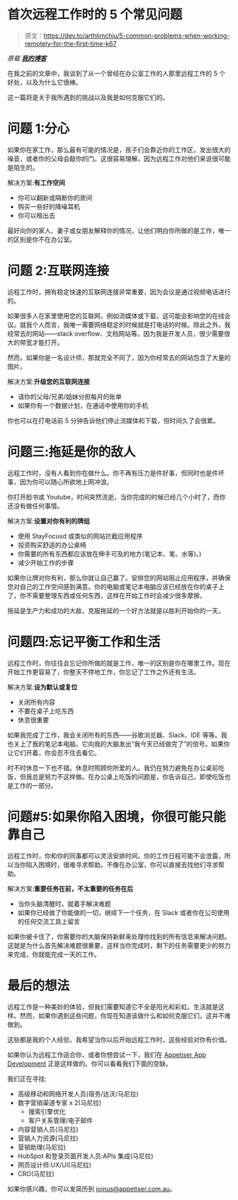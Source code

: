 # 首次远程工作时的 5 个常见问题

> 原文：<https://dev.to/arthlimchiu/5-common-problems-when-working-remotely-for-the-first-time-k67>

*原载 [**我的博客**](https://www.arthlimchiu.com/2019/08/08/5-common-problems-working-remotely.html)*

在我之前的文章中，我谈到了从一个曾经在办公室工作的人那里远程工作的 5 个好处，以及为什么它很棒。

这一篇将是关于我所遇到的挑战以及我是如何克服它们的。

# 问题 1:分心

如果你在家工作，那么最有可能的情况是，孩子们会靠近你的工作区，发出很大的噪音，或者你的父母会敲你的门。这很容易理解，因为远程工作对他们来说很可能是陌生的。

解决方案:**有工作空间**

*   你可以翻新或隔断你的房间
*   购买一些好的降噪耳机
*   你可以租出去

最好向你的家人、妻子或女朋友解释你的情况，让他们明白你所做的是工作，唯一的区别是你不在办公室。

# 问题 2:互联网连接

远程工作时，拥有稳定快速的互联网连接非常重要，因为会议是通过视频电话进行的。

如果很多人在家里使用您的互联网，例如流媒体或下载，这可能会影响您的在线会议。就我个人而言，我唯一需要网络稳定的时候就是打电话的时候。除此之外，我经常去的网站——stack overflow、文档网站等。因为我是开发人员，很少需要很大的带宽才能打开。

然而，如果你是一名设计师，那就完全不同了，因为你经常去的网站包含了大量的图片。

解决方案:**升级您的互联网连接**

*   请你的父母/兄弟/姐妹分担每月的账单
*   如果你有一个数据计划，在通话中使用你的手机

你也可以在打电话前 5 分钟告诉他们停止流媒体和下载，但时间久了会很累。

# 问题三:拖延是你的敌人

远程工作时，没有人看到你在做什么。你不再有压力是件好事，但同时也是件坏事，因为你可以随心所欲地上网冲浪。

你打开脸书或 Youtube，时间突然流逝，当你完成的时候已经几个小时了，而你还没有做任何事情。

解决方案:**设置对你有利的牌组**

*   使用 StayFocusd 或类似的网站拦截应用程序
*   投资购买舒适的办公桌椅
*   你需要的所有东西都应该放在伸手可及的地方(笔记本、笔、水等)。)
*   减少开始工作的步骤

如果你让牌对你有利，那么你就让自己赢了。安排您的网站阻止应用程序，并确保您对自己的工作空间感到满意。你的电脑或笔记本电脑应该已经放在你的桌子上了，你不需要整理东西或任何东西，这样在开始工作时会减少很多摩擦。

拖延是生产力和成功的大敌，克服拖延的一个好方法就是以胜利开始你的一天。

# 问题四:忘记平衡工作和生活

远程工作时，你往往会忘记你所做的就是工作，唯一的区别是你在哪里工作。现在开始工作更容易了，你整天不停地工作，你忘记了工作之外还有生活。

解决方案:**设为默认或复位**

*   关闭所有内容
*   不要在桌子上吃东西
*   休息很重要

如果我完成了工作，我会关闭所有的东西——谷歌浏览器、Slack、IDE 等等。我也关上了我的笔记本电脑。它向我的大脑发出“我今天已经做完了”的信号。如果你让它们开着，你会忍不住去看它。

时不时休息一下也不错。休息时照顾你所爱的人。我仍在努力避免在办公桌前吃饭，但我总是努力不这样做。在办公桌上吃饭的问题是，你告诉自己，即使吃饭也是工作的一部分。

# 问题#5:如果你陷入困境，你很可能只能靠自己

远程工作时，你和你的同事都可以灵活安排时间。你的工作日程可能不会泄露，所以当你陷入困境时，很难寻求帮助。不像在办公室，你可以直接去找他们寻求帮助。

解决方案:**重要任务在前，不太重要的任务在后**

*   当你头脑清醒时，就着手解决难题
*   如果你已经做了你能做的一切，继续下一个任务，在 Slack 或者你在公司使用的任何交流工具上留言

如果你被卡住了，你需要你的大脑保持新鲜来处理你找到的所有信息来解决问题。这就是为什么首先解决难题很重要，这样当你完成时，剩下的任务需要更少的努力来完成，你就能完成一天的工作。

# 最后的想法

远程工作是一种美妙的体验，但我们需要知道它不全是阳光和彩虹。生活就是这样。然而，如果你遇到这些问题，你现在知道该做什么和如何克服它们，这并不难做到。

这些都是我的个人经验，我希望当你以后开始远程工作时，这些经验对你有价值。

如果你认为远程工作适合你，或者你想尝试一下，我们在 [Appetiser App Development](https://appetiser.com.au/) 正是这样做的。你可以看看我们下面的空缺。

我们正在寻找:

*   高级移动和网络开发人员(宿务/达沃/马尼拉)
*   数字营销渠道专家 x 2(马尼拉)
    *   搜索引擎优化
    *   客户关系管理/电子邮件
*   内容营销人员(马尼拉)
*   营销人力资源(马尼拉)
*   营销助理(马尼拉)
*   HubSpot 和登录页面开发人员:APIs 集成(马尼拉)
*   网页设计师:UX/UI(马尼拉)
*   CRO(马尼拉)

如果你感兴趣，你可以发简历到 joinus@appetiser.com.au。